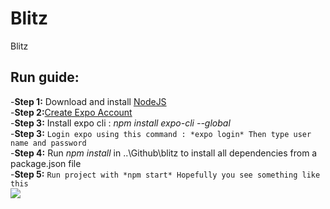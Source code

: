 # Blitz
 Blitz 

 ## Run guide: 

-**Step 1:** Download and install [NodeJS](https://nodejs.org/en/download/)  
-**Step 2:**[Create Expo Account](https://expo.io/signup)  
-**Step 3:** Install expo cli : *npm install expo-cli --global*  
-**Step 3:** `Login expo using this command : *expo login*
			Then type user name and password`  
-**Step 4:** Run *npm install* in  ..\Github\blitz to install all dependencies from a package.json file﻿  
-**Step 5:** `Run project with *npm start*
			Hopefully you see something like this`  
			<img src="https://i.imgur.com/61yomeg.png">
